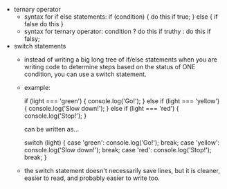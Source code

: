  - ternary operator
   - syntax for if else statements:
     if (condition) {
       do this if true;
     } else { if false do this }
   - syntax for ternary operator:
     condition ? do this if truthy : do this if falsy;
 - switch statements
   - instead of writing a big long tree of if/else statements when you are writing code to determine steps based on the status of ONE condition, you can use a switch statement.
   - example:

     if (light === 'green') {
         console.log('Go!');
     } else if (light === 'yellow') {
         console.log('Slow down!');
     } else if (light === 'red') {
         console.log('Stop!');
     }

     can be written as...

     switch (light) {
         case 'green': 
            console.log('Go!');
            break;
         case 'yellow':
            console.log('Slow down!');
            break;
         case 'red':
            console.log('Stop!');
            break;
     }
   - the switch statement doesn't necessarily save lines, but it is cleaner, easier to read, and probably easier to write too.

